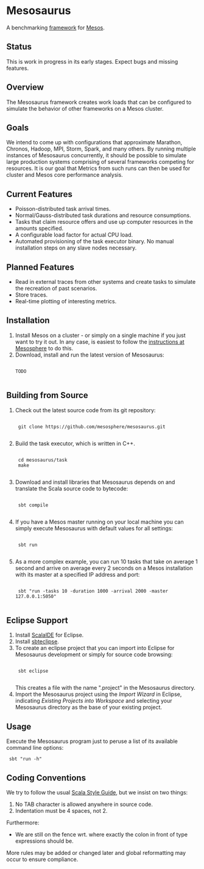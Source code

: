 # Mesosaurus

A benchmarking 
[framework](https://github.com/mesosphere/scala-sbt-mesos-framework.g8) 
for [Mesos](http://mesos.apache.org).

## Status

This is work in progress in its early stages. Expect bugs and missing features.

## Overview

The Mesosaurus framework creates work loads that can be configured to simulate 
the behavior of other frameworks on a Mesos cluster.

## Goals

We intend to come up with configurations that approximate Marathon, Chronos, 
Hadoop, MPI, Storm, Spark, and many others. By running multiple instances of 
Mesosaurus concurrently, it should be possible to simulate large production 
systems comprising of several frameworks competing for resources. It is our goal
that Metrics from such runs can then be used for cluster and Mesos core 
performance analysis.

## Current Features
* Poisson-distributed task arrival times.
* Normal/Gauss-distributed task durations and resource consumptions.
* Tasks that claim resource offers and 
  use up computer resources in the amounts specified.
* A configurable load factor for actual CPU load.
* Automated provisioning of the task executor binary.
  No manual installation steps on any slave nodes necessary.

## Planned Features
* Read in external traces from other systems and create tasks to simulate the 
  recreation of past scenarios.
* Store traces.
* Real-time plotting of interesting metrics.

## Installation
1. Install Mesos on a cluster - or simply on a single machine
   if you just want to try it out. In any case, is easiest to follow the 
   [instructions at Mesosphere](http://mesosphere.io/downloads/) to do this.
2. Download, install and run the latest version of Mesosaurus:
    <pre><code>
   TODO
    </pre></code>

## Building from Source
1. Check out the latest source code from its git repository:
    <pre><code>
    git clone https://github.com/mesosphere/mesosaurus.git
    </pre></code>

2. Build the task executor, which is written in C++.
    <pre><code>
    cd mesosaurus/task
    make
    </pre></code>

3. Download and install libraries that Mesosaurus depends on and 
   translate the Scala source code to bytecode:
    <pre><code>
    sbt compile
    </code></pre>

4. If you have a Mesos master running on your local machine 
   you can simply execute Mesosaurus with default values for all settings:
    <pre><code>
    sbt run
    </code></pre>

5. As a more complex example, you can run 10 tasks 
   that take on average 1 second 
   and arrive on average every 2 seconds
   on a Mesos installation with its master at a specified IP address and port:
    <pre><code>
    sbt "run -tasks 10 -duration 1000 -arrival 2000 -master 127.0.0.1:5050"
    </code></pre>

## Eclipse Support
1. Install [ScalaIDE](http://scala-ide.org) for Eclipse.
2. Install [sbteclipse](https://github.com/typesafehub/sbteclipse).
3. To create an eclipse project that you can import into Eclipse 
   for Mesosaurus development or simply for source code browsing:
    <pre><code>
    sbt eclipse
    </code></pre>
   This creates a file with the name ".project" in the Mesosaurus directory.
4. Import the Mesosaurus project using the *Import Wizard* in Eclipse,
   indicating *Existing Projects into Workspace* and 
   selecting your Mesosaurus directory as the base of your existing project.

## Usage
Execute the Mesosaurus program just to peruse a list 
of its available command line options:
    <pre><code>
    sbt "run -h"
    </code></pre>

## Coding Conventions
We try to follow the usual 
[Scala Style Guide](http://docs.scala-lang.org/style/), 
but we insist on two things:
1. No TAB character is allowed anywhere in source code.
2. Indentation must be 4 spaces, not 2.

Furthermore:
* We are still on the fence wrt. where exactly 
  the colon in front of type expressions should be.

More rules may be added or changed later 
and global reformatting may occur to ensure compliance.
